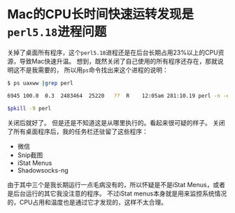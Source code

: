 # Mac的CPU长时间快速运转发现是`perl5.18`进程问题

关掉了桌面所有程序，这个`perl5.18`进程还是在后台长期占用23%以上的CPU资源，导致Mac快速升温。
想到，既然关闭了自己使用的所有程序还存在，那就说明这不是我需要的，
所以用`ps`命令找出来这个进程的说明：
```sh
$ ps uaxww |grep perl

6945 100.0  0.3  2483464  25220   ??  R    12:05am 281:10.19 perl -n -em{^/dev/disk1(s[0-9]+)? on (.*) \(.*\)$} && print "$2\n"

$pkill -9 perl
```
关闭后就好了。
但是还是不知道这是从哪里执行的。看起来很可疑的样子。
关闭了所有桌面程序后，我的任务栏还驻留了这些程序：
- 微信
- Snip截图
- iStat Menus
- Shadowsocks-ng

由于其中三个是我长期运行一点毛病没有的，所以怀疑是不是iStat Menus，或者是后台运行的其它我没注意的程序。
不过iStat menus本身就是用来监控系统情况的，CPU占用和温度也是通过它才发现的，这样不太合理。